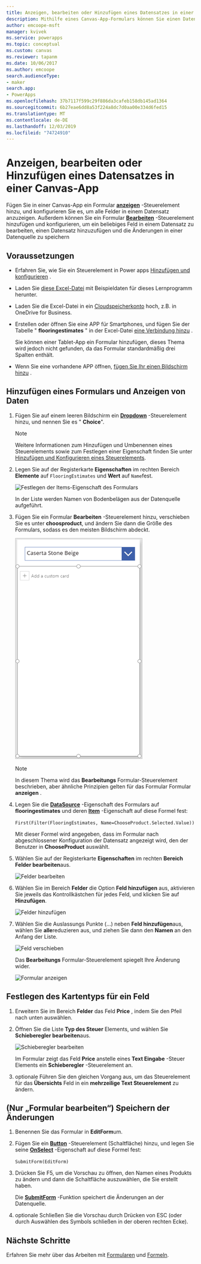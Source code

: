 ```yaml
---
title: Anzeigen, bearbeiten oder Hinzufügen eines Datensatzes in einer Canvas-App | Microsoft-Dokumentation
description: Mithilfe eines Canvas-App-Formulars können Sie einen Datensatz aus einer Tabelle in der Datenquelle anzeigen, bearbeiten oder hinzufügen.
author: emcoope-msft
manager: kvivek
ms.service: powerapps
ms.topic: conceptual
ms.custom: canvas
ms.reviewer: tapanm
ms.date: 10/06/2017
ms.author: emcoope
search.audienceType:
- maker
search.app:
- PowerApps
ms.openlocfilehash: 37b7117f599c29f886da3cafeb158db145ad1364
ms.sourcegitcommit: 6b27eae6dd8a53f224a8dc7d0aa00e334d6fed15
ms.translationtype: MT
ms.contentlocale: de-DE
ms.lasthandoff: 12/03/2019
ms.locfileid: "74724910"
---
```

# <a name="show-edit-or-add-a-record-in-a-canvas-app"></a>Anzeigen, bearbeiten oder Hinzufügen eines Datensatzes in einer Canvas-App

Fügen Sie in einer Canvas-App ein Formular **[anzeigen](controls/control-form-detail.md)** -Steuerelement hinzu, und konfigurieren Sie es, um alle Felder in einem Datensatz anzuzeigen. Außerdem können Sie ein Formular **[Bearbeiten](controls/control-form-detail.md)** -Steuerelement hinzufügen und konfigurieren, um ein beliebiges Feld in einem Datensatz zu bearbeiten, einen Datensatz hinzuzufügen und die Änderungen in einer Datenquelle zu speichern

## <a name="prerequisites"></a>Voraussetzungen

- Erfahren Sie, wie Sie ein Steuerelement in Power apps [Hinzufügen und konfigurieren](add-configure-controls.md) .
- Laden Sie [diese Excel-Datei](https://az787822.vo.msecnd.net/documentation/get-started-from-data/FlooringEstimates.xlsx) mit Beispieldaten für dieses Lernprogramm herunter.
- Laden Sie die Excel-Datei in ein [Cloudspeicherkonto](connections/cloud-storage-blob-connections.md) hoch, z.B. in OneDrive for Business.
- Erstellen oder öffnen Sie eine APP für Smartphones, und fügen Sie der Tabelle " **flooringestimates** " in der Excel-Datei [eine Verbindung hinzu](add-data-connection.md) .

    Sie können einer Tablet-App ein Formular hinzufügen, dieses Thema wird jedoch nicht gefunden, da das Formular standardmäßig drei Spalten enthält.

- Wenn Sie eine vorhandene APP öffnen, [fügen Sie Ihr einen Bildschirm hinzu](add-screen-context-variables.md) .

## <a name="add-a-form-and-show-data"></a>Hinzufügen eines Formulars und Anzeigen von Daten
1. Fügen Sie auf einem leeren Bildschirm ein **[Dropdown](controls/control-drop-down.md)** -Steuerelement hinzu, und nennen Sie es " **Choice**".

    > [!NOTE]
   > Weitere Informationen zum Hinzufügen und Umbenennen eines Steuerelements sowie zum Festlegen einer Eigenschaft finden Sie unter [Hinzufügen und Konfigurieren eines Steuerelements](add-configure-controls.md).

1. Legen Sie auf der Registerkarte **Eigenschaften** im rechten Bereich **Elemente** auf `FlooringEstimates` und **Wert** auf `Name`fest.

    ![Festlegen der Items-Eigenschaft des Formulars](./media/add-form/items-property.png)

    In der Liste werden Namen von Bodenbelägen aus der Datenquelle aufgeführt.

1. Fügen Sie ein Formular **Bearbeiten** -Steuerelement hinzu, verschieben Sie es unter **choosproduct**, und ändern Sie dann die Größe des Formulars, sodass es den meisten Bildschirm abdeckt.

    ![Ein Formular hinzufügen](./media/add-form/add-a-form.png)

    > [!NOTE]
   > In diesem Thema wird das **Bearbeitungs** Formular-Steuerelement beschrieben, aber ähnliche Prinzipien gelten für das Formular Formular **anzeigen** .

1. Legen Sie die **[DataSource](controls/control-form-detail.md)** -Eigenschaft des Formulars auf **flooringestimates** und deren **[Item](controls/control-form-detail.md)** -Eigenschaft auf diese Formel fest:

    `First(Filter(FlooringEstimates, Name=ChooseProduct.Selected.Value))`

   Mit dieser Formel wird angegeben, dass im Formular nach abgeschlossener Konfiguration der Datensatz angezeigt wird, den der Benutzer in **ChooseProduct** auswählt.

1. Wählen Sie auf der Registerkarte **Eigenschaften** im rechten **Bereich Felder bearbeiten**aus.

    ![Felder bearbeiten](./media/add-form/edit-fields.png)

1. Wählen Sie im Bereich **Felder** die Option **Feld hinzufügen** aus, aktivieren Sie jeweils das Kontrollkästchen für jedes Feld, und klicken Sie auf **Hinzufügen**.

    ![Felder hinzufügen](./media/add-form/add-fields.png)

1. Wählen Sie die Auslassungs Punkte (...) neben **Feld hinzufügen**aus, wählen Sie **alle**reduzieren aus, und ziehen Sie dann den **Namen** an den Anfang der Liste.

    ![Feld verschieben](./media/add-form/move-field.png)

    Das **Bearbeitungs** Formular-Steuerelement spiegelt Ihre Änderung wider.

    ![Formular anzeigen](./media/add-form/show-form1.png)

## <a name="set-the-card-type-for-a-field"></a>Festlegen des Kartentyps für ein Feld
1. Erweitern Sie im Bereich **Felder** das Feld **Price** , indem Sie den Pfeil nach unten auswählen.

1. Öffnen Sie die Liste **Typ des Steuer** Elements, und wählen Sie **Schieberegler bearbeiten**aus.

    ![Schieberegler bearbeiten](./media/add-form/edit-slider.png)

    Im Formular zeigt das Feld **Price** anstelle eines **Text Eingabe** -Steuer Elements ein **Schieberegler** -Steuerelement an.

1. optionale Führen Sie den gleichen Vorgang aus, um das Steuerelement für das **Übersichts** Feld in ein **mehrzeilige Text Steuerelement** zu ändern.

## <a name="edit-form-only-save-changes"></a>(Nur „Formular bearbeiten“) Speichern der Änderungen

1. Benennen Sie das Formular in **EditForm**um.

1. Fügen Sie ein **[Button](controls/control-button.md)** -Steuerelement (Schaltfläche) hinzu, und legen Sie seine **[OnSelect](controls/properties-core.md)** -Eigenschaft auf diese Formel fest:

   `SubmitForm(EditForm)`

1. Drücken Sie F5, um die Vorschau zu öffnen, den Namen eines Produkts zu ändern und dann die Schaltfläche auszuwählen, die Sie erstellt haben.

    Die **[SubmitForm](functions/function-form.md)** -Funktion speichert die Änderungen an der Datenquelle.

1. optionale Schließen Sie die Vorschau durch Drücken von ESC (oder durch Auswählen des Symbols schließen in der oberen rechten Ecke).

## <a name="next-steps"></a>Nächste Schritte
Erfahren Sie mehr über das Arbeiten mit [Formularen](working-with-forms.md) und [Formeln](working-with-formulas.md).
